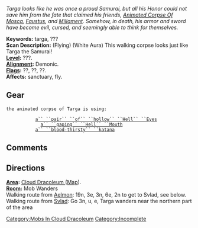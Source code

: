 *Targa looks like he was once a proud Samurai, but all his Honor could
not save him from the fate that claimed his friends, [Animated Corpse Of
Mosca](Animated_Corpse_Of_Mosca "wikilink"),
[Faustus](Animated_Lich,_Faustus "wikilink"), and
[Millament](Millament_The_Mad_Necromancer "wikilink"). Somehow, in
death, his armor and sword have become evil, cursed, and seemingly able
to think for themselves.*

**Keywords:** targa, ???  
**Scan Description:** (Flying) (White Aura) This walking corpse looks
just like Targa the Samurai!  
**[Level](Level "wikilink"):** ???.  
**[Alignment](Alignment "wikilink"):** Demonic.  
**[Flags](:Category:_Mob_Types "wikilink"):** ??, ??, ??.  
**Affects:** sanctuary, fly.  

## Gear

`the animated corpse of Targa is using:`  
  
<on body>`           `[`a`` ``pair`` ``of`` ``hollow`` ``Hell`` ``Eyes`](Pair_Of_Hollow_Hell_Eyes "wikilink")  
<waist>`             `[`a`` ``gaping`` ``Hell`` ``Mouth`](Gaping_Hell_Mouth "wikilink")  
<wielded>`           `[`a`` ``blood-thirsty`` ``katana`](Blood-Thirsty_Katana "wikilink")

## Comments

## Directions

**[Area](:Category:_Areas "wikilink"):** [ Cloud Dracoleum
](:Category:_Cloud_Dracoleum "wikilink")
([Map](Cloud_Dracoleum_Map "wikilink")).  
**[Room](:Category:_Rooms "wikilink"):** Mob Wanders  
Walking route from [Aelmon](Aelmon "wikilink"): 19n, 3e, 3n, 6e, 2n to
get to Svlad, see below.  
Walking route from [Svlad](Svlad_The_Very_Burly "wikilink"): Go 3n, u,
e, Targa wanders near the northern part of the area  

[Category:Mobs In Cloud
Dracoleum](Category:Mobs_In_Cloud_Dracoleum "wikilink")
[Category:Incomplete](Category:Incomplete "wikilink")
